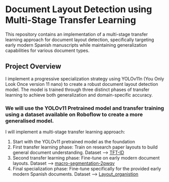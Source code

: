 # Document Layout Detection using Multi-Stage Transfer Learning

This repository contains an implementation of a multi-stage transfer learning approach for document layout detection, specifically targeting early modern Spanish manuscripts while maintaining generalization capabilities for various document types.

## Project Overview

I implement a progressive specialization strategy using YOLOv11n (You Only Look Once version 11 nano) to create a robust document layout detection model. The model is trained through three distinct phases of transfer learning to achieve both generalization and domain-specific accuracy.


### We will use the YOLOv11 Pretrained model and transfer training using a dataset available on Roboflow to create a more generalised model.

I will implement a multi-stage transfer learning approach:
1. Start with the YOLOv11 pretrained model as the foundation
2. First transfer learning phase: Train on research paper layouts to build general document understanding. Dataset --> [TFT-ID](https://universe.roboflow.com/huyifei/tft-id)
3. Second transfer learning phase: Fine-tune on early modern document layouts. Dataset --> [macro-segmentation-2pwqv](https://universe.roboflow.com/layoutorganisation/macro-segmentation-2pwqv/dataset/1)
4. Final specialization phase: Fine-tune specifically for the provided early modern Spanish documents. Dataset --> [Layout_organistion](https://universe.roboflow.com/layoutorganisation/layout_organistion/dataset/4)

